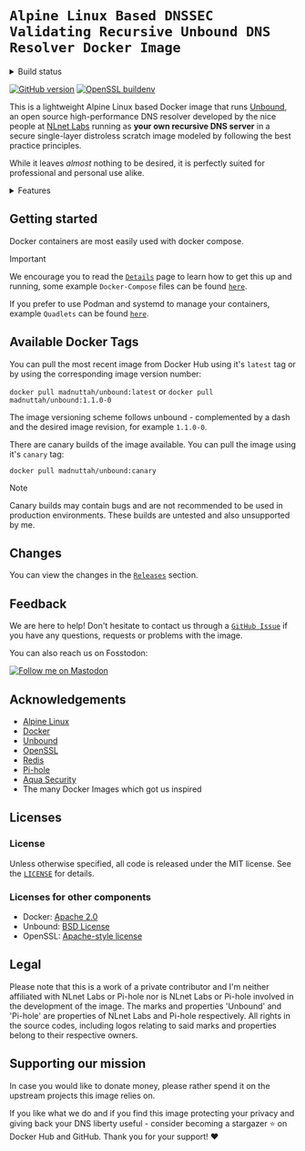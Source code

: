 # `Alpine Linux Based DNSSEC Validating Recursive Unbound DNS Resolver Docker Image`

<details> 
    
  <summary>Build status</summary><br>
  
[![CD Check NLnet Labs Unbound release](https://img.shields.io/github/actions/workflow/status/madnuttah/unbound-docker/cd-check-unbound-release.yaml?branch=main&label=CD%20NLnet%20Labs%20Unbound%20Release&style=flat-square)](https://github.com/madnuttah/unbound-docker/blob/main/.github/workflows/cd-check-unbound-release.yaml)
[![CD Build Docker Image](https://img.shields.io/github/actions/workflow/status/madnuttah/unbound-docker/cd-build-unbound.yaml?branch=main&label=CD%20madnuttah/unbound%20build%20status&style=flat-square)](https://github.com/madnuttah/unbound-docker/blob/main/.github/workflows/cd-build-unbound.yaml)
[![CD Build Nightly Docker Image](https://img.shields.io/github/actions/workflow/status/madnuttah/unbound-docker/cd-build-canary-unbound.yaml?branch=main&label=CD%20madnuttah/unbound%20canary%20build%20status&style=flat-square)](https://github.com/madnuttah/unbound-docker/blob/main/.github/workflows/cd-build-canary-unbound.yaml)
[![CD Security Scan](https://img.shields.io/github/actions/workflow/status/madnuttah/unbound-docker/cd-security-scan.yaml?branch=main&label=CD%20security%20scan&style=flat-square)](https://github.com/madnuttah/unbound-docker/blob/main/.github/workflows/cd-security-scan.yaml)
[![Manual Build Unbound Docker Image](https://img.shields.io/github/actions/workflow/status/madnuttah/unbound-docker/manually-build-unbound.yaml?branch=main&label=Manually%20madnuttah/unbound%20build%20status&style=flat-square)](https://github.com/madnuttah/unbound-docker/blob/main/.github/workflows/manually-build-unbound.yaml)

</details>

[![GitHub version](https://img.shields.io/github/v/release/madnuttah/unbound-docker?include_prereleases&label=madnuttah/unbound%20release&style=flat-square)](https://github.com/madnuttah/unbound-docker/releases)
[![OpenSSL buildenv](https://img.shields.io/github/v/release/madnuttah/openssl-buildenv?include_prereleases&label=madnuttah/openssl-buildenv%20release&style=flat-square)](https://github.com/madnuttah/openssl-buildenv/releases)

This is a lightweight Alpine Linux based Docker image that runs [Unbound](https://unbound.net), an open source high-performance DNS resolver developed by the nice people at [NLnet Labs](https://nlnetlabs.nl) running as **your own recursive DNS server** in a secure single-layer distroless scratch image modeled by following the best practice principles.

While it leaves _almost_ nothing to be desired, it is perfectly suited for professional and personal use alike. 

<details> 
    
  <summary>Features</summary><br>
    
| Feature                                  | Supported |
| ---------------------------------------- | --------- |
| Unprivileged user                        | yes |
| Unprivileged port (privileged possible)  | yes |
| Custom UID/GID environment variables      | yes |
| CD built single-layer distroless scratch image running Alpine Linux | yes |
| Per hardware architecture optimized & CD built [`OpenSSL`](https://github.com/madnuttah/openssl-buildenv) | yes |
| Libevent                                 | yes |
| Recursive DNS as default                 | yes |
| DNSSEC                                   | yes |
| DNSCrypt                                 | yes |
| DNSTap                                   | yes |
| DNS64                                    | yes |
| DNS over HTTPS                           | yes |
| DNS over TLS                             | yes |
| Redis via UNIX Socket or network         | yes |
| Optional privacy respecting & meaningful healthcheck | yes |
| Optional Unbound statistics for Grafana via Zabbix utilizing on-board means | yes |
| Python                                   | no |
| EDNS Client Subnet                       | no |
    
</details>

## Getting started

Docker containers are most easily used with docker compose. 

> [!IMPORTANT] 
> We encourage you to read the [`Details`](https://github.com/madnuttah/unbound-docker/blob/main/doc/DETAILS.md) page to learn how to get this up and running, some example `Docker-Compose` files can be found [`here`](https://github.com/madnuttah/unbound-docker/tree/main/doc/examples).
>
> If you prefer to use Podman and systemd to manage your containers, example `Quadlets` can be found [`here`](https://github.com/madnuttah/unbound-docker/tree/main/doc/examples/podman-systemd).

## Available Docker Tags

You can pull the most recent image from Docker Hub using it's `latest` tag or by using the corresponding image version number:

`docker pull madnuttah/unbound:latest` or `docker pull madnuttah/unbound:1.1.0-0`

The image versioning scheme follows unbound - complemented by a dash and the desired image revision, for example `1.1.0-0`.
 
There are canary builds of the image available. You can pull the image using it's `canary` tag: 

`docker pull madnuttah/unbound:canary`

> [!NOTE] 
> Canary builds may contain bugs and are not recommended to be used in production environments. These builds are untested and also unsupported by me.
 
## Changes
    
You can view the changes in the [`Releases`](https://github.com/madnuttah/unbound-docker/releases) section.

## Feedback

We are here to help! Don't hesitate to contact us through a [`GitHub Issue`](https://github.com/madnuttah/unbound-docker/issues) if you have any questions, requests or problems with the image. 

You can also reach us on Fosstodon: 

[![Follow me on Mastodon](https://img.shields.io/mastodon/follow/107779375129112763?domain=https%3A%2F%2Ffosstodon.org%2F&style=social)](https://fosstodon.org/@madnuttah)

## Acknowledgements

- [Alpine Linux](https://www.alpinelinux.org/)
- [Docker](https://www.docker.com/)
- [Unbound](https://unbound.net/)
- [OpenSSL](https://www.openssl.org/)
- [Redis](https://redis.io/)
- [Pi-hole](https://pi-hole.net/)
- [Aqua Security](https://trivy.dev/)
- The many Docker Images which got us inspired

## Licenses

### License

Unless otherwise specified, all code is released under the MIT license.
See the [`LICENSE`](https://github.com/madnuttah/unbound-docker/blob/main/LICENSE) for details.

### Licenses for other components

- Docker: [Apache 2.0](https://github.com/docker/docker/blob/master/LICENSE)
- Unbound: [BSD License](https://unbound.nlnetlabs.nl/svn/trunk/LICENSE)
- OpenSSL: [Apache-style license](https://www.openssl.org/source/license.html)

## Legal

Please note that this is a work of a private contributor and I'm neither affiliated with NLnet Labs or Pi-hole nor is NLnet Labs or Pi-hole involved in the development of the image. The marks and properties 'Unbound' and 'Pi-hole' are properties of NLnet Labs and Pi-hole respectively. All rights in the source codes, including logos relating to said marks and properties belong to their respective owners.

## Supporting our mission

In case you would like to donate money, please rather spend it on the upstream projects this image relies on.

If you like what we do and if you find this image protecting your privacy and giving back your DNS liberty useful - consider becoming a stargazer ⭐ on Docker Hub and GitHub. Thank you for your support! ❤️
